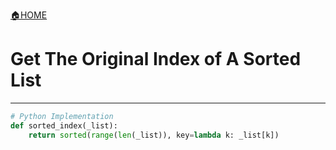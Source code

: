 [🏠HOME](README.md)

# Get The Original Index of A Sorted List

---

```python
# Python Implementation
def sorted_index(_list):
    return sorted(range(len(_list)), key=lambda k: _list[k])
```
